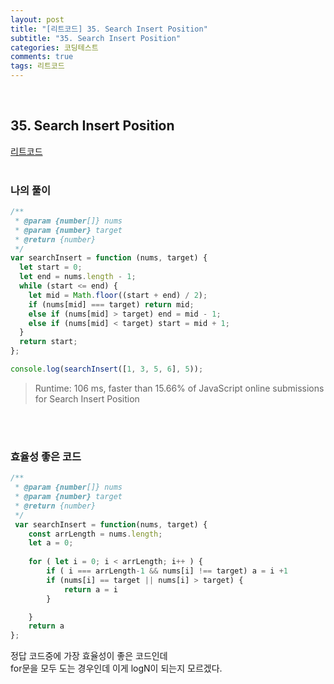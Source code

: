 ```yaml
---
layout: post
title: "[리트코드] 35. Search Insert Position"
subtitle: "35. Search Insert Position"
categories: 코딩테스트
comments: true
tags: 리트코드
---
```


<br>


## 35. Search Insert Position

[리트코드](https://leetcode.com/problems/search-insert-position/) <br><br>

### 나의 풀이

```js
/**
 * @param {number[]} nums
 * @param {number} target
 * @return {number}
 */
var searchInsert = function (nums, target) {
  let start = 0;
  let end = nums.length - 1;
  while (start <= end) {
    let mid = Math.floor((start + end) / 2);
    if (nums[mid] === target) return mid;
    else if (nums[mid] > target) end = mid - 1;
    else if (nums[mid] < target) start = mid + 1;
  }
  return start;
};

console.log(searchInsert([1, 3, 5, 6], 5));
```

> Runtime: 106 ms, faster than 15.66% of JavaScript online submissions for Search Insert Position

<br><br>

### 효율성 좋은 코드

```js
/**
 * @param {number[]} nums
 * @param {number} target
 * @return {number}
 */
 var searchInsert = function(nums, target) {
    const arrLength = nums.length;
    let a = 0;
    
    for ( let i = 0; i < arrLength; i++ ) {
        if ( i === arrLength-1 && nums[i] !== target) a = i +1
        if (nums[i] == target || nums[i] > target) {
            return a = i
        }

    }
    return a
};

```
정답 코드중에 가장 효율성이 좋은 코드인데<br>
for문을 모두 도는 경우인데 이게 logN이 되는지 모르겠다.
